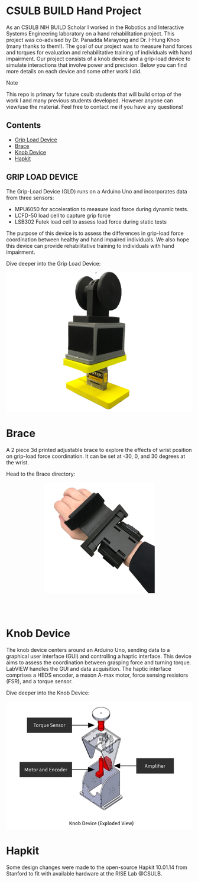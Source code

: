 # CSULB BUILD Hand Project

As an CSULB NIH BUILD Scholar I worked in the Robotics and Interactive Systems Engineering laboratory on a hand rehabilitation project. This project was co-advised by Dr. Panadda Marayong and Dr. I-Hung Khoo (many thanks to them!). The goal of our project was to measure hand forces and torques for evaluation and rehabilitative training of individuals with hand impairment. Our project consists of a knob device and a grip-load device to simulate interactions that involve power and precision. Below you can find more details on each device and some other work I did.


> [!NOTE]
> This repo is primary for future csulb students that will build ontop of the work I and many previous students developed. However anyone can view/use the material. Feel free to contact me if you have any questions!


## Contents
- [Grip Load Device](#grip-load-device)
- [Brace](#bracee)
- [Knob Device](#knob-device)
- [Hapkit](#hapkit)

<a id="grip-load-device"></a>
## GRIP LOAD DEVICE
The Grip-Load Device (GLD) runs on a Arduino Uno and incorporates data from three sensors:
- MPU6050 for acceleration to measure load force during dynamic tests. 
- LCFD-50 load cell to capture grip force 
- LSB302 Futek load cell to assess load force during static tests

The purpose of this device is to assess the differences in grip-load force coordination between healthy and hand impaired individuals. We also hope this device can provide rehabilitative training to individuals with hand impairment.

Dive deeper into the Grip Load Device:

[![gld device](grip-load-device/assets/gld-static.png)](grip-load-device/)




<a id="bracee"></a>
# Brace
A 2 piece 3d printed adjustable brace to explore the effects of wrist position on grip-load force coordination. It can be set at -30, 0, and 30 degrees at the wrist.

Head to the Brace directory: 

<div style="text-align: center; padding-bottom: 50px;">
<a href="brace/">
  <img src="brace/assets/brace1.png" alt="brace" width="300">
</a>
</div>


<a id="knob-device"></a>
# Knob Device
The knob device centers around an Arduino Uno, sending data to a  graphical user interface (GUI) and controlling a haptic interface. This device aims to assess the coordination between grasping force and  turning torque. LabVIEW  handles the GUI and data acquisition. The haptic interface comprises a HEDS encoder, a maxon A-max motor, force sensing resistors  (FSR), and a torque sensor.

Dive deeper into the Knob Device:

[![Knob Device](knob-device/assets/knob-exp.png)](knob-device/)




<a id="hapkit"></a>
# Hapkit
Some design changes were made to the open-source Hapkit 10.01.14 from Stanford to fit with available hardware at the RISE Lab @CSULB. 

















